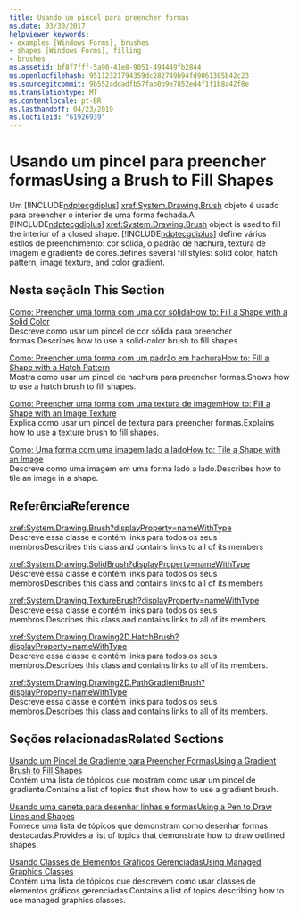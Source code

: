 ```yaml
---
title: Usando um pincel para preencher formas
ms.date: 03/30/2017
helpviewer_keywords:
- examples [Windows Forms], brushes
- shapes [Windows Forms], filling
- brushes
ms.assetid: bf8f7fff-5a90-41e8-9051-494449fb2844
ms.openlocfilehash: 95112321794359dc282749b94fd9061305b42c23
ms.sourcegitcommit: 9b552addadfb57fab0b9e7852ed4f1f1b8a42f8e
ms.translationtype: MT
ms.contentlocale: pt-BR
ms.lasthandoff: 04/23/2019
ms.locfileid: "61926939"
---
```

# <a name="using-a-brush-to-fill-shapes"></a><span data-ttu-id="0fe3a-102">Usando um pincel para preencher formas</span><span class="sxs-lookup"><span data-stu-id="0fe3a-102">Using a Brush to Fill Shapes</span></span>
<span data-ttu-id="0fe3a-103">Um [!INCLUDE[ndptecgdiplus](../../../../includes/ndptecgdiplus-md.md)] <xref:System.Drawing.Brush> objeto é usado para preencher o interior de uma forma fechada.</span><span class="sxs-lookup"><span data-stu-id="0fe3a-103">A [!INCLUDE[ndptecgdiplus](../../../../includes/ndptecgdiplus-md.md)] <xref:System.Drawing.Brush> object is used to fill the interior of a closed shape.</span></span> [!INCLUDE[ndptecgdiplus](../../../../includes/ndptecgdiplus-md.md)] <span data-ttu-id="0fe3a-104">define vários estilos de preenchimento: cor sólida, o padrão de hachura, textura de imagem e gradiente de cores.</span><span class="sxs-lookup"><span data-stu-id="0fe3a-104">defines several fill styles: solid color, hatch pattern, image texture, and color gradient.</span></span>  
  
## <a name="in-this-section"></a><span data-ttu-id="0fe3a-105">Nesta seção</span><span class="sxs-lookup"><span data-stu-id="0fe3a-105">In This Section</span></span>  
 [<span data-ttu-id="0fe3a-106">Como: Preencher uma forma com uma cor sólida</span><span class="sxs-lookup"><span data-stu-id="0fe3a-106">How to: Fill a Shape with a Solid Color</span></span>](how-to-fill-a-shape-with-a-solid-color.md)  
 <span data-ttu-id="0fe3a-107">Descreve como usar um pincel de cor sólida para preencher formas.</span><span class="sxs-lookup"><span data-stu-id="0fe3a-107">Describes how to use a solid-color brush to fill shapes.</span></span>  
  
 [<span data-ttu-id="0fe3a-108">Como: Preencher uma forma com um padrão em hachura</span><span class="sxs-lookup"><span data-stu-id="0fe3a-108">How to: Fill a Shape with a Hatch Pattern</span></span>](how-to-fill-a-shape-with-a-hatch-pattern.md)  
 <span data-ttu-id="0fe3a-109">Mostra como usar um pincel de hachura para preencher formas.</span><span class="sxs-lookup"><span data-stu-id="0fe3a-109">Shows how to use a hatch brush to fill shapes.</span></span>  
  
 [<span data-ttu-id="0fe3a-110">Como: Preencher uma forma com uma textura de imagem</span><span class="sxs-lookup"><span data-stu-id="0fe3a-110">How to: Fill a Shape with an Image Texture</span></span>](how-to-fill-a-shape-with-an-image-texture.md)  
 <span data-ttu-id="0fe3a-111">Explica como usar um pincel de textura para preencher formas.</span><span class="sxs-lookup"><span data-stu-id="0fe3a-111">Explains how to use a texture brush to fill shapes.</span></span>  
  
 [<span data-ttu-id="0fe3a-112">Como: Uma forma com uma imagem lado a lado</span><span class="sxs-lookup"><span data-stu-id="0fe3a-112">How to: Tile a Shape with an Image</span></span>](how-to-tile-a-shape-with-an-image.md)  
 <span data-ttu-id="0fe3a-113">Descreve como uma imagem em uma forma lado a lado.</span><span class="sxs-lookup"><span data-stu-id="0fe3a-113">Describes how to tile an image in a shape.</span></span>  
  
## <a name="reference"></a><span data-ttu-id="0fe3a-114">Referência</span><span class="sxs-lookup"><span data-stu-id="0fe3a-114">Reference</span></span>  
 <xref:System.Drawing.Brush?displayProperty=nameWithType>  
 <span data-ttu-id="0fe3a-115">Descreve essa classe e contém links para todos os seus membros</span><span class="sxs-lookup"><span data-stu-id="0fe3a-115">Describes this class and contains links to all of its members</span></span>  
  
 <xref:System.Drawing.SolidBrush?displayProperty=nameWithType>  
 <span data-ttu-id="0fe3a-116">Descreve essa classe e contém links para todos os seus membros</span><span class="sxs-lookup"><span data-stu-id="0fe3a-116">Describes this class and contains links to all of its members</span></span>  
  
 <xref:System.Drawing.TextureBrush?displayProperty=nameWithType>  
 <span data-ttu-id="0fe3a-117">Descreve essa classe e contém links para todos os seus membros.</span><span class="sxs-lookup"><span data-stu-id="0fe3a-117">Describes this class and contains links to all of its members.</span></span>  
  
 <xref:System.Drawing.Drawing2D.HatchBrush?displayProperty=nameWithType>  
 <span data-ttu-id="0fe3a-118">Descreve essa classe e contém links para todos os seus membros.</span><span class="sxs-lookup"><span data-stu-id="0fe3a-118">Describes this class and contains links to all of its members.</span></span>  
  
 <xref:System.Drawing.Drawing2D.PathGradientBrush?displayProperty=nameWithType>  
 <span data-ttu-id="0fe3a-119">Descreve essa classe e contém links para todos os seus membros.</span><span class="sxs-lookup"><span data-stu-id="0fe3a-119">Describes this class and contains links to all of its members.</span></span>  
  
## <a name="related-sections"></a><span data-ttu-id="0fe3a-120">Seções relacionadas</span><span class="sxs-lookup"><span data-stu-id="0fe3a-120">Related Sections</span></span>  
 [<span data-ttu-id="0fe3a-121">Usando um Pincel de Gradiente para Preencher Formas</span><span class="sxs-lookup"><span data-stu-id="0fe3a-121">Using a Gradient Brush to Fill Shapes</span></span>](using-a-gradient-brush-to-fill-shapes.md)  
 <span data-ttu-id="0fe3a-122">Contém uma lista de tópicos que mostram como usar um pincel de gradiente.</span><span class="sxs-lookup"><span data-stu-id="0fe3a-122">Contains a list of topics that show how to use a gradient brush.</span></span>  
  
 [<span data-ttu-id="0fe3a-123">Usando uma caneta para desenhar linhas e formas</span><span class="sxs-lookup"><span data-stu-id="0fe3a-123">Using a Pen to Draw Lines and Shapes</span></span>](using-a-pen-to-draw-lines-and-shapes.md)  
 <span data-ttu-id="0fe3a-124">Fornece uma lista de tópicos que demonstram como desenhar formas destacadas.</span><span class="sxs-lookup"><span data-stu-id="0fe3a-124">Provides a list of topics that demonstrate how to draw outlined shapes.</span></span>  
  
 [<span data-ttu-id="0fe3a-125">Usando Classes de Elementos Gráficos Gerenciadas</span><span class="sxs-lookup"><span data-stu-id="0fe3a-125">Using Managed Graphics Classes</span></span>](using-managed-graphics-classes.md)  
 <span data-ttu-id="0fe3a-126">Contém uma lista de tópicos que descrevem como usar classes de elementos gráficos gerenciadas.</span><span class="sxs-lookup"><span data-stu-id="0fe3a-126">Contains a list of topics describing how to use managed graphics classes.</span></span>
